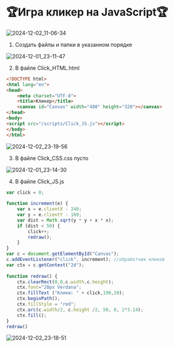# 🏆Игра кликер на JavaScript🏆

![2024-12-02_11-06-34](https://github.com/user-attachments/assets/1354500c-21a9-4445-b2b2-590410d60752)

1. Создать файлы и папки в указанном порядке

![2024-12-01_23-11-47](https://github.com/user-attachments/assets/d0a063c0-4a6e-4425-9b29-c18b8b34d817)

2. В файле Click_HTML.html

```HTML
<!DOCTYPE html>  
<html lang="en">  
<head>  
    <meta charset="UTF-8">  
    <title>Кликер</title>  
    <canvas id="Canvas" width="480" height="320"></canvas>  
</head>  
<body>  
<script src="/scripts/Click_JS.js"></script>  
</body>  
</html>
```

![2024-12-02_23-19-56](https://github.com/user-attachments/assets/55a99f74-ffed-4c4b-b1cf-3af5fee575bf)

3. В файле Click_CSS.css пусто

![2024-12-01_23-14-30](https://github.com/user-attachments/assets/f38c956b-4e37-41ee-a579-f379e175f77b)


4. В файле Click_JS.js

```JavaScript
var click = 0;  
  
function increment(e) {  
    var x = e.clientX - 240;  
    var y = e.clientY - 160;  
    var dist = Math.sqrt(y * y + x * x);  
    if (dist < 50) {  
        click++;  
        redraw();  
    }  
}  
var c = document.getElementById("Canvas");  
c.addEventListener("click", increment); //обработчик кликов  
var ctx = c.getContext("2d");  
  
function redraw() {  
    ctx.clearRect(0,0,c.width,c.height);  
    ctx.font="20px Verdana";  
    ctx.fillText ("Клики: " + click,190,20);  
    ctx.beginPath();  
    ctx.fillStyle = "red";  
    ctx.arc(c.width/2, c.height /2, 50, 0, 2*3.14);  
    ctx.fill();  
}  
redraw()
```

![2024-12-02_23-18-51](https://github.com/user-attachments/assets/bc6e617c-c057-4a9d-ac4f-f5f632f45b1b)


